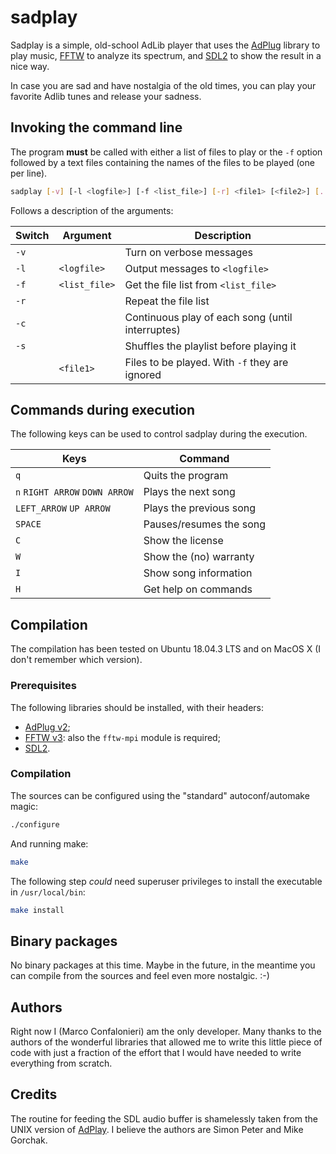 # sadplay

Sadplay is a simple, old-school AdLib player that uses the
[AdPlug](http://adplug.github.io/) library to play music,
[FFTW](http://www.fftw.org/) to analyze its spectrum, and
[SDL2](https://www.libsdl.org/) to show the result in a nice way.

In case you are sad and have nostalgia of the old times, you can play your
favorite Adlib tunes and release your sadness.

## Invoking the command line
The program **must** be called with either a list of files to play or the `-f`
option followed by a text files containing the names of the files to be played
(one per line).

```bash
sadplay [-v] [-l <logfile>] [-f <list_file>] [-r] <file1> [<file2>] [...]
```

Follows a description of the arguments:

| Switch | Argument      | Description                                      |
| ------ | ------------- | ------------------------------------------------ |
| `-v`   |               | Turn on verbose messages                         |
| `-l`   | `<logfile>`   | Output messages to `<logfile>`                   |
| `-f`   | `<list_file>` | Get the file list from `<list_file>`             |
| `-r`   |               | Repeat the file list                             |
| `-c`   |               | Continuous play of each song (until interruptes) |
| `-s`   |               | Shuffles the playlist before playing it          |
|        | `<file1>`     | Files to be played. With `-f` they are ignored   |

## Commands during execution
The following keys can be used to control sadplay during the execution.

| Keys                           | Command                 |
| ------------------------------ | ------------------------|
| `q`                            | Quits the program       |
| `n` `RIGHT ARROW` `DOWN ARROW` | Plays the next song     |
| `LEFT_ARROW` `UP ARROW`        | Plays the previous song |
| `SPACE`                        | Pauses/resumes the song |
| `C`                            | Show the license        |
| `W`                            | Show the (no) warranty  |
| `I`                            | Show song information   |
| `H`                            | Get help on commands    |

## Compilation
The compilation has been tested on Ubuntu 18.04.3 LTS and on MacOS X (I don't
remember which version).

### Prerequisites
The following libraries should be installed, with their headers:
 
 * [AdPlug v2](http://adplug.github.io/);
 * [FFTW v3](http://www.fftw.org/): also the `fftw-mpi` module is required;
 * [SDL2](https://www.libsdl.org/).

### Compilation
The sources can be configured using the "standard" autoconf/automake magic:

```bash
./configure
```

And running make:

```bash
make
```

The following step _could_ need superuser privileges to install the executable
in `/usr/local/bin`:

```bash
make install
```


## Binary packages
No binary packages at this time. Maybe in the future, in the meantime you can
compile from the sources and feel even more nostalgic. :-)

## Authors
Right now I (Marco Confalonieri) am the only developer. Many thanks to the
authors of the wonderful libraries that allowed me to write this little piece
of code with just a fraction of the effort that I would have needed to write
everything from scratch.

## Credits
The routine for feeding the SDL audio buffer is shamelessly taken from the
UNIX version of [AdPlay](https://github.com/adplug/adplay-unix). I believe the
authors are Simon Peter and Mike Gorchak.
